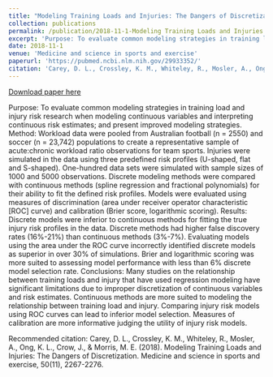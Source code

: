 ```yaml
---
title: "Modeling Training Loads and Injuries: The Dangers of Discretization."
collection: publications
permalink: /publication/2018-11-1-Modeling Training Loads and Injuries: The Dangers of Discretization.
excerpt: 'Purpose: To evaluate common modeling strategies in training load and injury risk research when modeling continuous variables and interpreting continuous risk estimates; and present improved modeling strategies.  Method: Workload data were pooled from Australian football (n = 2550) and soccer (n = 23,742) populations to create a representative sample of acute:chronic workload ratio observations for team sports. Injuries were simulated in the data using three predefined risk profiles (U-shaped, flat and S-shaped). One-hundred data sets were simulated with sample sizes of 1000 and 5000 observations. Discrete modeling methods were compared with continuous methods (spline regression and fractional polynomials) for their ability to fit the defined risk profiles. Models were evaluated using measures of discrimination (area under receiver operator characteristic [ROC] curve) and calibration (Brier score, logarithmic scoring).  Results: Discrete models were inferior to continuous methods for fitting the true injury risk profiles in the data. Discrete methods had higher false discovery rates (16%-21%) than continuous methods (3%-7%). Evaluating models using the area under the ROC curve incorrectly identified discrete models as superior in over 30% of simulations. Brier and logarithmic scoring was more suited to assessing model performance with less than 6% discrete model selection rate.  Conclusions: Many studies on the relationship between training loads and injury that have used regression modeling have significant limitations due to improper discretization of continuous variables and risk estimates. Continuous methods are more suited to modeling the relationship between training load and injury. Comparing injury risk models using ROC curves can lead to inferior model selection. Measures of calibration are more informative judging the utility of injury risk models.'
date: 2018-11-1
venue: 'Medicine and science in sports and exercise'
paperurl: 'https://pubmed.ncbi.nlm.nih.gov/29933352/'
citation: 'Carey, D. L., Crossley, K. M., Whiteley, R., Mosler, A., Ong, K. L., Crow, J., &amp; Morris, M. E. (2018). Modeling Training Loads and Injuries: The Dangers of Discretization. Medicine and science in sports and exercise, 50(11), 2267-2276.'
---
```


<a href='https://pubmed.ncbi.nlm.nih.gov/29933352/'>Download paper here</a>

Purpose: To evaluate common modeling strategies in training load and injury risk research when modeling continuous variables and interpreting continuous risk estimates; and present improved modeling strategies.  Method: Workload data were pooled from Australian football (n = 2550) and soccer (n = 23,742) populations to create a representative sample of acute:chronic workload ratio observations for team sports. Injuries were simulated in the data using three predefined risk profiles (U-shaped, flat and S-shaped). One-hundred data sets were simulated with sample sizes of 1000 and 5000 observations. Discrete modeling methods were compared with continuous methods (spline regression and fractional polynomials) for their ability to fit the defined risk profiles. Models were evaluated using measures of discrimination (area under receiver operator characteristic [ROC] curve) and calibration (Brier score, logarithmic scoring).  Results: Discrete models were inferior to continuous methods for fitting the true injury risk profiles in the data. Discrete methods had higher false discovery rates (16%-21%) than continuous methods (3%-7%). Evaluating models using the area under the ROC curve incorrectly identified discrete models as superior in over 30% of simulations. Brier and logarithmic scoring was more suited to assessing model performance with less than 6% discrete model selection rate.  Conclusions: Many studies on the relationship between training loads and injury that have used regression modeling have significant limitations due to improper discretization of continuous variables and risk estimates. Continuous methods are more suited to modeling the relationship between training load and injury. Comparing injury risk models using ROC curves can lead to inferior model selection. Measures of calibration are more informative judging the utility of injury risk models.

Recommended citation: Carey, D. L., Crossley, K. M., Whiteley, R., Mosler, A., Ong, K. L., Crow, J., & Morris, M. E. (2018). Modeling Training Loads and Injuries: The Dangers of Discretization. Medicine and science in sports and exercise, 50(11), 2267-2276.
